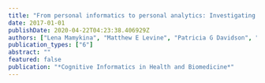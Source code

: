 ```yaml
---
title: "From personal informatics to personal analytics: Investigating how clinicians and patients reason about personal data generated with self-monitoring in diabetes"
date: 2017-01-01
publishDate: 2020-04-22T04:23:38.406929Z
authors: ["Lena Mamykina", "Matthew E Levine", "Patricia G Davidson", "Arlene M Smaldone", "Noemie Elhadad", "David J Albers"]
publication_types: ["6"]
abstract: ""
featured: false
publication: "*Cognitive Informatics in Health and Biomedicine*"
---
```



